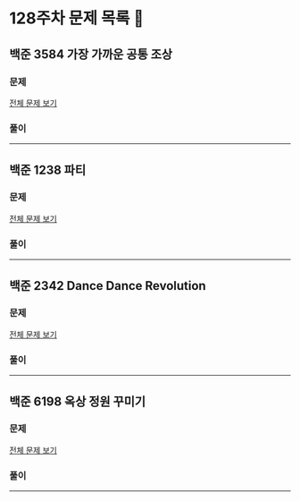 # 128주차 문제 목록 📝

## 백준 3584 가장 가까운 공통 조상

### 문제

[전체 문제 보기](https://www.acmicpc.net/problem/2096)    

### 풀이

___

## 백준 1238 파티

### 문제

[전체 문제 보기](https://www.acmicpc.net/problem/18869)

### 풀이

___

## 백준 2342 Dance Dance Revolution

### 문제

[전체 문제 보기](https://www.acmicpc.net/problem/1602)

### 풀이

___

## 백준 6198 옥상 정원 꾸미기

### 문제

[전체 문제 보기](https://www.acmicpc.net/problem/12869)

### 풀이

---
